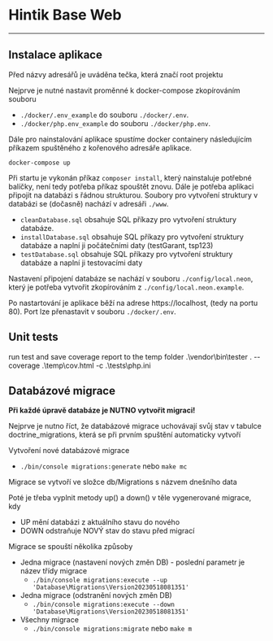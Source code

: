 Hintik Base Web
=================
---

## Instalace aplikace
Před názvy adresářů je uváděna tečka, která značí root projektu

Nejprve je nutné nastavit proměnné k docker-compose zkopírováním souboru 
- `./docker/.env_example` do souboru `./docker/.env`.
- `./docker/php.env_example` do souboru `./docker/php.env`.

Dále pro nainstalování aplikace spustíme docker containery následujícím příkazem spuštěného z kořenového adresáře aplikace.

```
docker-compose up
```

Při startu je vykonán příkaz `composer install`, který nainstaluje potřebné balíčky, není tedy potřeba příkaz spouštět znovu.
Dále je potřeba aplikaci připojit na databázi s řádnou strukturou. Soubory pro vytvoření struktury v databázi se (dočasně) nachází v adresáři `./www`. 
- `cleanDatabase.sql` obsahuje SQL příkazy pro vytvoření struktury databáze. 
- `installDatabase.sql` obsahuje SQL příkazy pro vytvoření struktury databáze a naplní ji počátečními daty (testGarant, tsp123)
- `testDatabase.sql` obsahuje SQL příkazy pro vytvoření struktury databáze a naplní ji testovacími daty

Nastavení připojení databáze se nachází v souboru `./config/local.neon`, který je potřeba vytvořit zkopírováním z `./config/local.neon.example`.


Po nastartování je aplikace běží na adrese https://localhost, (tedy na portu 80). Port lze přenastavit v souboru `./docker/.env`.



Unit tests
------------

run test and save coverage report to the temp folder
.\vendor\bin\tester . --coverage .\temp\cov.html -c .\tests\php.ini


Databázové migrace
--------------------
**Při každé úpravě databáze je NUTNO vytvořit migraci!**

Nejprve je nutno říct, že databázové migrace uchovávají svůj stav v tabulce doctrine_migrations,
která se při prvním spuštění automaticky vytvoří

Vytvoření nové databázové migrace
- `./bin/console migrations:generate` nebo `make mc`

Migrace se vytvoří ve složce db/Migrations s názvem dnešního data

Poté je třeba vyplnit metody up() a down() v těle vygenerované migrace, kdy 
- UP mění databázi z aktuálního stavu do nového
- DOWN odstraňuje NOVÝ stav do stavu před migrací

Migrace se spouští několika způsoby
- Jedna migrace (nastavení nových změn DB) - poslední parametr je název třídy migrace
  - `./bin/console migrations:execute --up 'Database\Migrations\Version20230518081351'`
- Jedna migrace (odstranění nových změn DB)
    - `./bin/console migrations:execute --down 'Database\Migrations\Version20230518081351'`
- Všechny migrace
  - `./bin/console migrations:migrate`  nebo  `make m`



